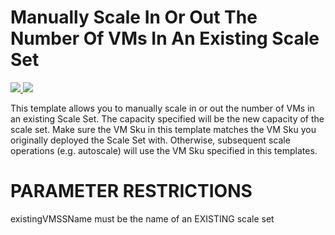 # Manually Scale In Or Out The Number Of VMs In An Existing Scale Set

<a href="https://portal.azure.com/#create/Microsoft.Template/uri/https%3A%2F%2Fraw.githubusercontent.com%2FAzure%2Fazure-quickstart-templates%2Fmaster%2F201-vmss-scale-existing%2Fazuredeploy.json" target="_blank">
    <img src="http://azuredeploy.net/deploybutton.png"/>
</a>
<a href="http://armviz.io/#/?load=https%3A%2F%2Fraw.githubusercontent.com%2FAzure%2Fazure-quickstart-templates%2Fmaster%2F201-vmss-scale-existing%2Fazuredeploy.json" target="_blank">
    <img src="http://armviz.io/visualizebutton.png"/>
</a>

This template allows you to manually scale in or out the number of VMs in an existing Scale Set. The capacity specified will be the new capacity of the scale set. Make sure the VM Sku in this template matches the VM Sku you originally deployed the Scale Set with. Otherwise, subsequent scale operations (e.g. autoscale) will use the VM Sku specified in this templates.

PARAMETER RESTRICTIONS
======================

existingVMSSName must be the name of an EXISTING scale set